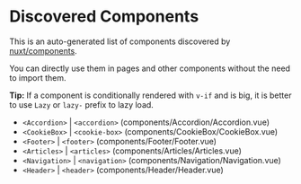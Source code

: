 # Discovered Components

This is an auto-generated list of components discovered by [nuxt/components](https://github.com/nuxt/components).

You can directly use them in pages and other components without the need to import them.

**Tip:** If a component is conditionally rendered with `v-if` and is big, it is better to use `Lazy` or `lazy-` prefix to lazy load.

- `<Accordion>` | `<accordion>` (components/Accordion/Accordion.vue)
- `<CookieBox>` | `<cookie-box>` (components/CookieBox/CookieBox.vue)
- `<Footer>` | `<footer>` (components/Footer/Footer.vue)
- `<Articles>` | `<articles>` (components/Articles/Articles.vue)
- `<Navigation>` | `<navigation>` (components/Navigation/Navigation.vue)
- `<Header>` | `<header>` (components/Header/Header.vue)
